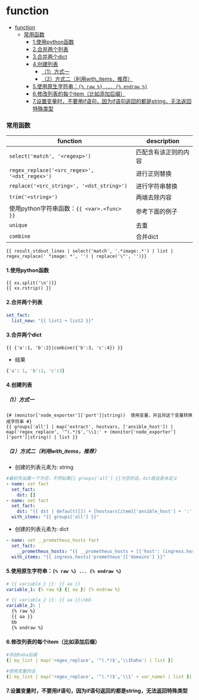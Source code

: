 # function

<!-- @import "[TOC]" {cmd="toc" depthFrom=1 depthTo=6 orderedList=false} -->
<!-- code_chunk_output -->

- [function](#function)
    - [常用函数](#常用函数)
      - [1.使用python函数](#1使用python函数)
      - [2.合并两个列表](#2合并两个列表)
      - [3.合并两个dict](#3合并两个dict)
      - [4.创建列表](#4创建列表)
        - [（1）方式一](#1方式一)
        - [（2）方式二（利用with_items，推荐）](#2方式二利用with_items推荐)
      - [5.使用原生字符串：`{% raw %} ... {% endraw %}`](#5使用原生字符串-raw-endraw)
      - [6.修改列表的每个item（比如添加后缀）](#6修改列表的每个item比如添加后缀)
      - [7.设置变量时，不要用if语句，因为if语句返回的都是string，无法返回特殊类型](#7设置变量时不要用if语句因为if语句返回的都是string无法返回特殊类型)

<!-- /code_chunk_output -->

### 常用函数

|function|description|
|-|-|
|`select('match', '<regexp>')`|匹配含有该正则的内容|
|`regex_replace('<src_regex>', '<dst_regex>')`|进行正则替换|
|`replace('<src_string>', '<dst_string>')`|进行字符串替换|
|`trim('<string>')`|两端去除<string>内容|
|使用python字符串函数：`{{ <var>.<func> }}`|参考下面的例子|
|`unique`|去重|
|`combine`|合并dict|

```jinja2
{{ result.stdout_lines | select('match', '.*image:.*') | list | regex_replace(' *image: *', '') | replace('\"', '')}}
```

#### 1.使用python函数
```jinja2
{{ xx.split('\n')}}
{{ xx.rstrip() }}
```

#### 2.合并两个列表
```yaml
set_fact:
  list_new: "{{ list1 + list2 }}"
```

#### 3.合并两个dict
```jinja2
{{ {'a':1, 'b':2}|combine({'b':3, 'c':4}) }}
```
* 结果
```python
{'a': 1, 'b':2, 'c':3}
```

#### 4.创建列表

##### （1）方式一
```jinja2
{# (monitor['node_exporter']['port']|string))  使用变量，并且将这个变量转换成字符串 #}
{{ groups['all'] | map('extract', hostvars, ['ansible_host']) | map('regex_replace', '^(.*)$','\\1:' + (monitor['node_exporter']['port']|string)) | list }}
```


##### （2）方式二（利用with_items，推荐）
* 创建的列表元素为: string
```yaml
#最好先设置一下为空，不然如果{{ groups['all'] }}为空的话，dst就会是未定义
- name: set fact
  set_fact:
    dst: []
- name: set fact
  set_fact:
    dst: "{{ dst | default([]) + [hostvars[item]['ansible_host'] + ':' + (monitor['node_exporter']['port']|string)]}}"
  with_items: "{{ groups['all'] }}"
```


* 创建的列表元素为: dict
```yaml
- name: set __prometheus_hosts fact
  set_fact:
    __prometheus_hosts: "{{ __prometheus_hosts + [{'host': (ingress.hosts['prometheus']['host'] + '.' + item).strip('.'), 'path': ingress.hosts['prometheus']['path']}] }}"
  with_items: "{{ ingress.hosts['prometheus']['domains'] }}"
```

#### 5.使用原生字符串：`{% raw %} ... {% endraw %}`
```yaml
# {{ variable_1 }}: {{ aa }}
variable_1: {% raw %} {{ aa }} {% endraw %}

# {{ variable_2 }}: {{ aa }}\nbb
variable_2: |
  {% raw %}
  {{ aa }}
  bb
  {% endraw %}
```

#### 6.修改列表的每个item（比如添加后缀）
```yaml
#添加haha后缀
{{ my_list | map('regex_replace', '^(.*)$','\\1haha') | list }}

#使用变量的话
{{ my_list | map('regex_replace', '^(.*)$','\\1' + var_name) | list }}
```

#### 7.设置变量时，不要用if语句，因为if语句返回的都是string，无法返回特殊类型
